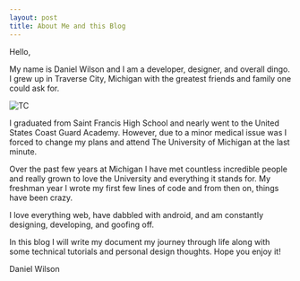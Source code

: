 ```yaml
---
layout: post
title: About Me and this Blog
---
```


Hello, 

My name is Daniel Wilson and I am a developer, designer, and overall dingo. I grew up in Traverse City, Michigan with the greatest friends and family one could ask for.

![TC](http://www.vineyardbay.info/wp-content/uploads/2014/05/TCmarina-with-airport.jpg)

I graduated from Saint Francis High School and nearly went to the United States Coast Guard Academy. However, due to a minor medical issue was I forced to change my plans and attend The University of Michigan at the last minute. 

Over the past few years at Michigan I have met countless incredible people and really grown to love the University and everything it stands for. My freshman year I wrote my first few lines of code and from then on, things have been crazy.

I love everything web, have dabbled with android, and am constantly designing, developing, and goofing off.

In this blog I will write my document my journey through life along with some technical tutorials and personal design thoughts. Hope you enjoy it!

Daniel Wilson
